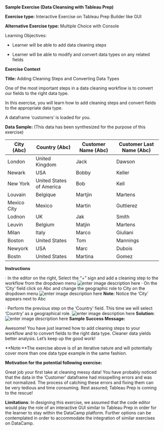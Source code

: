 ﻿
**Sample Exercise (Data Cleansing with Tableau Prep)**

**Exercise type:** Interactive Exercise on Tableau Prep Builder like GUI

**Alternative Exercise type:** Multiple Choice with Console

Learning Objectives:

- Learner will be able to add data cleaning steps

- Learner will be able to modify and convert data types on any related fields

**Exercise Context**

**Title:**  Adding Cleaning Steps and Converting Data Types

One of the most important steps in a data cleaning workflow is to convert our fields to the right data type.

In this exercise, you will learn how to add cleaning steps and convert fields to the appropriate data type.

A dataframe  ‘customers’ is loaded for you.

**Data Sample:** (This data has been synthesized for the purpose of this exercise)

|**City** (Abc) | **Country** (Abc) | **Customer Name** (Abc)| **Customer Last Name** (Abc) | 
| ----------- | -----------------| ---------------------------| --------------- |
| London |United Kingdom |Jack| Dawson|
|Newark |      USA          |     Bobby        |    Keller |       
| New York |United States of America  |Bob| Kell|
|Louvain |      Belgique          |     Martjin       |    Martens |       
| Mexico City |Mexico |Martin| Guttierez|
|Lodnon|      UK        |     Jak        |    Smith |       
|  Leuvin    |   Belgium |      Matjin      | Martens |
| Milan | Italy | Marco | Giuliani | 
| Boston | United States | Tom | Mannings|
| Newyork | USA | Marc | Dubois | 
|Bostn | United States | Martina | Gomez






**Instructions**

· In the editor on the right, Select the “+” sign and add a cleaning step to the workflow from the dropdown menu
![enter image description here](https://lh3.googleusercontent.com/hClX2gXYaIEI87hpJGyRlgMQ7ZiEcMGaO-ooNG4eXGD5l7GIdMZA7ziq1FZYxzEfe1uIqPnz-i8 "Adding Cleaning Step")
· On the ‘City’ field click on Abc and change the geographic role to City on the dropdown menu
![enter image description here](https://lh3.googleusercontent.com/74qazR5unbPXOT3KSjOOzQf0QPzSkFfDyQbSrJYbBikD7WV_7fgsaQYmyHuwpFXChUgTJsWy-v0 "Converting Data Type")
**Note:** Notice the ‘City’ appears next to Abc

· Perform the previous step on the ‘Country’ field. This time we will select ‘Country’ as a geographical role.
![enter image description here](https://lh3.googleusercontent.com/74qazR5unbPXOT3KSjOOzQf0QPzSkFfDyQbSrJYbBikD7WV_7fgsaQYmyHuwpFXChUgTJsWy-v0 "Converting Data Type")
**Solution:**
![enter image description here](https://lh3.googleusercontent.com/7z2qcBhuSDCwh5ToQV-Z_R42Pl9QfKy02SefEj7ahiyIsYcJX34ukTiI7dJchfe8Gvo8fEnryIM "Converted Data Types")
**Sample Success Message:**

Awesome! You have just learned how to add cleaning steps to your workflow and to convert fields to the right data type. Cleaner data yields better analysis. Let’s keep up the good work!

**Note:**The exercise above is of an iterative nature and will potentially cover more than one data type example in the same fashion.

**Motivation for the potential following exercise:**

Great job your first take at cleaning messy data!  You have probably noticed that the data in the ‘Customer’ dataframe had misspelling errors and was not normalized. The process of catching these errors and fixing them can be very tedious and time consuming. Rest assured; Tableau Prep is coming to the rescue!


**Limitations**: In designing this exercise, we assumed that the code editor would play the role of an interactive GUI similar to Tableau Prep in order for the learner to stay within the DataCamp platform. Further options can be contemplated in order to accommodate the integration of similar exercises on DataCamp.
